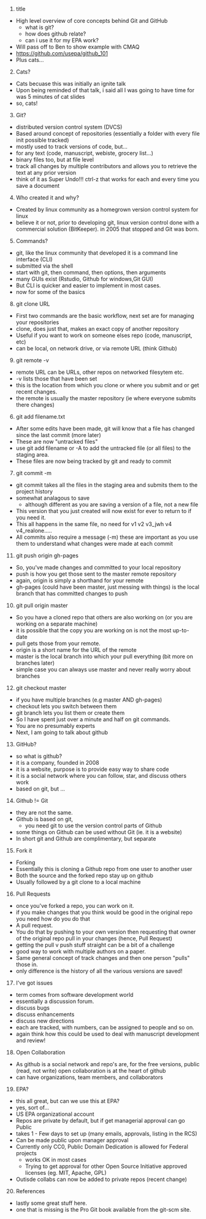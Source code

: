 
1. title
 - High level overview of core concepts behind Git and GitHub
    - what is git?
    - how does github relate?
    - can i use it for my EPA work?
 - Will pass off to Ben to show example with CMAQ
 - https://github.com/usepa/github_101
 - Plus cats...
2. Cats?
 -  Cats becuase this was initially an ignite talk
 -  Upon being reminded of that talk, i said all I was going to have
    time for was 5 minutes of cat slides
 -  so, cats!
3. Git?
 - distributed version control system (DVCS)
 - Based around concept of repositories (essentially a folder with every file init possible tracked)
 - mostly used to track versions of code, but...
 - for any text (code, manuscript, webiste, grocery list...)
 - binary files too, but at file level
 - track all changes by multiple contributors and allows you to retrieve the text at any prior version
 - think of it as Super Undo!!!  ctrl-z that works for each and every time you save a document
4. Who created it and why?
 - Created by linux community as a homegrown version control system for linux
 - believe it or not, prior to developing git, linux version control done with a commercial solution 
   (BitKeeper).  in 2005 that stopped and Git was born.
5. Commands?
 - git, like the linux community that developed it is a command line interface (CLI)
 - submitted via the shell
 - start with git, then command, then options, then arguments
 - many GUIs exist (Rstudio, Github for windows,Git GUI)
 - But CLI is quicker and easier to implement in most cases.
 - now for some of the basics
8. git clone URL
 - First two commands are the basic workflow, next set are for managing your repositories
 - clone, does just that, makes an exact copy of another repository
 - Useful if you want to work on someone elses repo (code, manuscript, etc)
 - can be local, on network drive, or via remote URL (think Github)
9. git remote -v
 - remote URL can be URLs, other repos on networked filesytem etc.
 - -v lists those that have been set
 - this is the location from which you clone or where you submit and or get recent changes.
 - the remote is usually the master repository (ie where everyone submits there changes)
6. git add filename.txt
 - After some edits have been made, git will know that a file has changed since the last commit (more later)
 - These are now "untracked files"
 - use git add filename or -A to add the untracked file (or all files) to the staging area.
 - These files are now being tracked by git and ready to commit
7. git commit -m
 - git commit takes all the files in the staging area and submits them to the project history
 - somewhat analagous to save
    - although different as you are saving a version of a file, not a new file 
 - This version that you just created will now exist for ever to return to if you need it.  
 - This all happens in the same file, no need for v1 v2 v3_jwh v4 v4_realone.....
 - All commits also require a message (-m) these are important as you use them to understand what changes were made at each commit
11. git push origin gh-pages
 - So, you've made changes and committed to your local repository
 - push is how you get those sent to the master remote repository
 - again, origin is simply a shorthand for your remote
 - gh-pages (could have been master, just messing with things) is the local branch that has committed changes to push 
10. git pull origin master 
 - So you have a cloned repo that others are also working on (or you are working on a separate machine)
 - it is possible that the copy you are working on is not the most up-to-date
 - pull gets those from your remote. 
 - origin is a short name for the URL of the remote
 - master is the local branch into which your pull everything (bit more on branches later)
 - simple case you can always use master and never really worry about branches
12. git checkout master
 - if you have multiple branches (e.g  master AND gh-pages)
 - checkout lets you switch between them
 - git branch lets you list them or create them
 - So I have spent just over a minute and half on git commands.
 - You are no presumably experts
 - Next, I am going to talk about github
13. GitHub?
 - so what is github?
 - it is a company, founded in 2008 
 - it is a website, purpose is to provide easy way to share code
 - it is a social network where you can follow, star, and discuss others work
 - based on git, but ...
14. Github != Git
 - they are not the same.
 - Github is based on git, 
    - you need git to use the version control parts of Github
 - some things on Github can be used without Git (ie. it is a website)
 - In short git and Github are complimentary, but separate
15. Fork it
 - Forking
 - Essentially this is cloning a Github repo from one user to another user
 - Both the source and the forked repo stay up on github
 - Usually followed by a git clone to a local machine
16. Pull Requests
 - once you've forked a repo, you can work on it.
 - if you make changes that you think  would be good in the original repo you need how do you do that
 - A pull request.  
 - You do that by pushing to your own version then requesting that owner of the original repo
   pull in your changes (hence, Pull Request) 
 - getting the pull v push stuff straight can be a bit of a challenge
 - good way to work with multiple authors on a paper.  
 - Same general concept of track changes and then one person "pulls" those in.
 - only difference is the history of all the various versions are saved!
17. I've got issues
 - term comes from software development world
 - essentially a discussion forum.
 - discuss bugs
 - discuss enhancements
 - discuss new directions
 - each are tracked, with numbers, can be assigned to people and so on.
 - again think how this could be used to deal with manuscript development and review!
18. Open Collaboration
 - As github is a social network and repo's are, for the free versions, public (read, not write)
   open collaboration is at the heart of github
 - can have organizations, team members, and collaborators
19. EPA?
 - this all great, but can we use this at EPA?
 - yes, sort of...
 - US EPA organizational account
 - Repos are private by default, but if get managerial approval can go Public
 - takes 1 - Few days to set up (many emails, approvals, listing in the RCS)
 - Can be made public upon manager approval
 - Currently only CC0, Public Domain Dedication is allowed for Federal projects
    - works OK in most cases
    - Trying to get approval for other Open Source Initiative approved licenses (eg. MIT, Apache, GPL)
 - Outisde collabs can now be added to private repos (recent change)
20. References
 - lastly some great stuff here.
 - one that is missing is the Pro Git book available from the git-scm site.